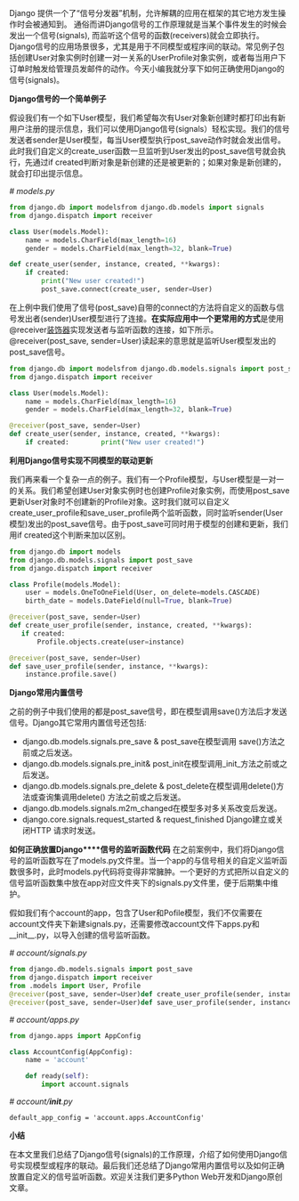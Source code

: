 Django 提供一个了“信号分发器”机制，允许解耦的应用在框架的其它地方发生操作时会被通知到。 通俗而讲Django信号的工作原理就是当某个事件发生的时候会发出一个信号(signals), 而监听这个信号的函数(receivers)就会立即执行。Django信号的应用场景很多，尤其是用于不同模型或程序间的联动。常见例子包括创建User对象实例时创建一对一关系的UserProfile对象实例，或者每当用户下订单时触发给管理员发邮件的动作。今天小编我就分享下如何正确使用Django的信号(signals)。



**Django信号的一个简单例子**

假设我们有一个如下User模型，我们希望每次有User对象新创建时都打印出有新用户注册的提示信息，我们可以使用Django信号(signals）轻松实现。我们的信号发送者sender是User模型，每当User模型执行post_save动作时就会发出信号。此时我们自定义的create_user函数一旦监听到User发出的post_save信号就会执行，先通过if created判断对象是新创建的还是被更新的；如果对象是新创建的，就会打印出提示信息。

*# models.py*

```python
from django.db import modelsfrom django.db.models import signals
from django.dispatch import receiver

class User(models.Model):
    name = models.CharField(max_length=16)
    gender = models.CharField(max_length=32, blank=True)

def create_user(sender, instance, created, **kwargs):    
    if created:        
        print("New user created!")
        post_save.connect(create_user, sender=User)
```

在上例中我们使用了信号(post_save)自带的connect的方法将自定义的函数与信号发出者(sender)User模型进行了连接。**在实际应用中一个更常用的方式**是使用@receiver[装饰器](http://mp.weixin.qq.com/s?__biz=MjM5OTMyODA4Nw==&mid=2247484195&idx=1&sn=0f92015bf28c53ad4ae48a5cc1d9e0da&chksm=a73c631b904bea0d17e994b76ddbb78b18a3bdada1162dfdec4f023efe3bd8bca4dfda13018f&scene=21#wechat_redirect)实现发送者与监听函数的连接，如下所示。@receiver(post_save, sender=User)读起来的意思就是监听User模型发出的post_save信号。

```python
from django.db import modelsfrom django.db.models.signals import post_save
from django.dispatch import receiver

class User(models.Model):
    name = models.CharField(max_length=16)
    gender = models.CharField(max_length=32, blank=True)

@receiver(post_save, sender=User)
def create_user(sender, instance, created, **kwargs):    
    if created:        print("New user created!")
```

**利用Django信号实现不同模型的联动更新**

我们再来看一个复杂一点的例子。我们有一个Profile模型，与User模型是一对一的关系。我们希望创建User对象实例时也创建Profile对象实例，而使用post_save更新User对象时不创建新的Profile对象。这时我们就可以自定义create_user_profile和save_user_profile两个监听函数，同时监听sender(User模型)发出的post_save信号。由于post_save可同时用于模型的创建和更新，我们用if created这个判断来加以区别。

```python
from django.db import models
from django.db.models.signals import post_save
from django.dispatch import receiver

class Profile(models.Model):
    user = models.OneToOneField(User, on_delete=models.CASCADE)
    birth_date = models.DateField(null=True, blank=True)

@receiver(post_save, sender=User)
def create_user_profile(sender, instance, created, **kwargs):
   if created:
       Profile.objects.create(user=instance)

@receiver(post_save, sender=User)
def save_user_profile(sender, instance, **kwargs):
    instance.profile.save()
```

**Django常用内置信号**

之前的例子中我们使用的都是post_save信号，即在模型调用save()方法后才发送信号。Django其它常用内置信号还包括:

- django.db.models.signals.pre_save & post_save在模型调用 save()方法之前或之后发送。
- django.db.models.signals.pre_init& post_init在模型调用_init_方法之前或之后发送。
- django.db.models.signals.pre_delete & post_delete在模型调用delete()方法或查询集调用delete() 方法之前或之后发送。
- django.db.models.signals.m2m_changed在模型多对多关系改变后发送。
- django.core.signals.request_started & request_finished Django建立或关闭HTTP 请求时发送。


**如何正确放置Django****信号的监听函数代码**
在之前案例中，我们将Django信号的监听函数写在了models.py文件里。当一个app的与信号相关的自定义监听函数很多时，此时models.py代码将变得非常臃肿。一个更好的方式把所以自定义的信号监听函数集中放在app对应文件夹下的signals.py文件里，便于后期集中维护。



假如我们有个account的app，包含了User和Pofile模型，我们不仅需要在account文件夹下新建signals.py，还需要修改account文件下apps.py和__init__.py，以导入创建的信号监听函数。



*# account/signals.py*

```python
from django.db.models.signals import post_save
from django.dispatch import receiver
from .models import User, Profile
@receiver(post_save, sender=User)def create_user_profile(sender, instance, created, **kwargs):  if created:      Profile.objects.create(user=instance)
@receiver(post_save, sender=User)def save_user_profile(sender, instance, **kwargs):    instance.profile.save()
```

*# account/apps.py*

```python
from django.apps import AppConfig

class AccountConfig(AppConfig):
    name = 'account'

    def ready(self):
        import account.signals
```

*# account/__init__.py*

```
default_app_config = 'account.apps.AccountConfig'
```

**小结**

在本文里我们总结了Django信号(signals)的工作原理，介绍了如何使用Django信号实现模型或程序的联动。最后我们还总结了Django常用内置信号以及如何正确放置自定义的信号监听函数。欢迎关注我们更多Python Web开发和Django原创文章。